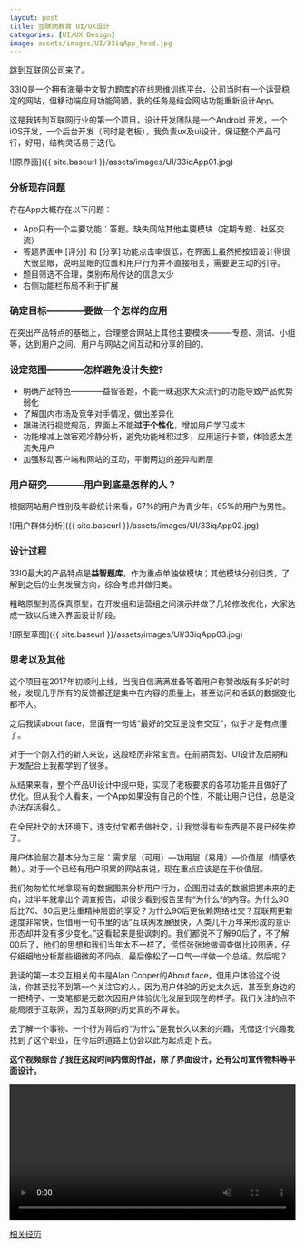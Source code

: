```yaml
---
layout: post
title: 互联网教育 UI/UX设计
categories: [UI/UX Design]
image: assets/images/UI/33iqApp_head.jpg
---
```


跳到互联网公司来了。

33IQ是一个拥有海量中文智力题库的在线思维训练平台，公司当时有一个运营稳定的网站，但移动端应用功能简陋，我的任务是结合网站功能重新设计App。

这是我转到互联网行业的第一个项目，设计开发团队是一个Android 开发，一个iOS开发，一个后台开发（同时是老板），我负责ux及ui设计，保证整个产品可行，好用，结构灵活易于迭代。

![原界面]({{ site.baseurl }}/assets/images/UI/33iqApp01.jpg)



### 分析现存问题

存在App大概存在以下问题：

- App只有一个主要功能：答题。缺失网站其他主要模块（定期专题、社区交流）
- 答题界面中 [评分] 和 [分享] 功能点击率很低，在界面上虽然把按钮设计得很大很显眼，说明显眼的位置和用户行为并不直接相关，需要更主动的引导。
- 题目筛选不合理，类别布局传达的信息太少
- 右侧功能栏布局不利于扩展

### 确定目标————要做一个怎样的应用

在突出产品特点的基础上，合理整合网站上其他主要模块———专题、测试、小组等，达到用户之间、用户与网站之间互动和分享的目的。

### 设定范围————怎样避免设计失控?

- 明确产品特色————益智答题，不能一昧追求大众流行的功能导致产品优势弱化
- 了解国内市场及竞争对手情况，做出差异化
- 跟进流行视觉规范，界面上不能**过于个性化**，增加用户学习成本
- 功能增减上做客观冷静分析，避免功能堆积过多，应用运行卡顿，体验感太差流失用户
- 加强移动客户端和网站的互动，平衡两边的差异和断层

### 用户研究————用户到底是怎样的人？

根据网站用户性别及年龄统计来看，67%的用户为青少年，65%的用户为男性。

![用户群体分析]({{ site.baseurl }}/assets/images/UI/33iqApp02.jpg)

### 设计过程

33IQ最大的产品特点是**益智题库**，作为重点单独做模块；其他模块分别归类，了解到之后的业务发展方向，综合考虑并做归类。

粗略原型到高保真原型，在开发组和运营组之间演示并做了几轮修改优化，大家达成一致以后进入界面设计阶段。

![原型草图]({{ site.baseurl }}/assets/images/UI/33iqApp03.jpg)



### 思考以及其他

这个项目在2017年初顺利上线，当我自信满满准备等着用户称赞改版有多好的时候，发现几乎所有的反馈都还是集中在内容的质量上，甚至访问和活跃的数据变化都不大。

之后我读about face，里面有一句话“最好的交互是没有交互”，似乎才是有点懂了。

对于一个刚入行的新人来说，这段经历非常宝贵。在前期策划、UI设计及后期和开发配合上我都学到了很多。

从结果来看，整个产品UI设计中规中矩，实现了老板要求的各项功能并且做好了优化。但从我个人看来，一个App如果没有自己的个性，不能让用户记住，总是没办法存活得久。

在全民社交的大环境下，连支付宝都去做社交，让我觉得有些东西是不是已经失控了。

用户体验层次基本分为三层：需求层（可用）—功用层（易用）—价值层（情感依赖）。对于一个已经有用户积累的网站来说，现在重点应该是在于价值层。

我们匆匆忙忙地拿现有的数据图来分析用户行为，企图用过去的数据把握未来的走向，过半年就拿出个调查报告，却很少看到报告里有“为什么”的内容。为什么90后比70、80后更注重精神层面的享受？为什么90后更依赖网络社交？互联网更新速度非常快，但借用一句书里的话“互联网发展很快，人类几千万年来形成的意识形态却并没有多少变化。”这看起来是挺讽刺的。我们都说不了解90后了，不了解00后了，他们的思想和我们当年太不一样了，慌慌张张地做调查做比较图表，仔仔细细地分析那些细微的不同点，最后像松了一口气一样做一个总结。然后呢？

我读的第一本交互相关的书是Alan  Cooper的About  face，但用户体验这个说法，你甚至找不到第一个关注它的人，因为用户体验的历史太久远，甚至到身边的一把椅子、一支笔都是无数次因用户体验优化发展到现在的样子。我们关注的点不能局限于互联网，因为互联网的历史真的不算长。

去了解一个事物、一个行为背后的“为什么”是我长久以来的兴趣，凭借这个兴趣我找到了这个职业，在今后的道路上仍会以此为起点走下去。



**这个视频综合了我在这段时间内做的作品，除了界面设计，还有公司宣传物料等平面设计。**

<video width="100%" height="240" controls>
  <source type="video/mp4" src="https://8ku.github.io/archive/someWorks2015-8ku.mp4">
</video>



[相关经历](https://8ku.github.io/journey/2015/08/10/UIDesign_33iq_Journey)